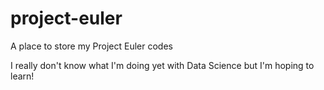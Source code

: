 # project-euler
A place to store my Project Euler codes

I really don't know what I'm doing yet with Data Science but I'm hoping to learn!
